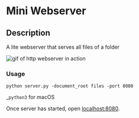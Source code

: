 # Mini Webserver

## Description
A lite webserver that serves all files of a folder

![gif of http webserver in action](assets/recording.gif)

### Usage
```console
python server.py -document_root files -port 8080
```
_`python3` for macOS

Once server has started, open [localhost:8080](http://localhost:8080).

